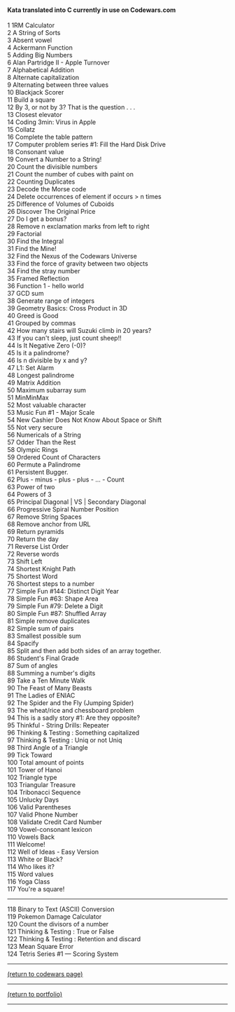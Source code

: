 <!-- For more details see [GitHub Flavored Markdown](https://guides.github.com/features/mastering-markdown/). -->

#### Kata translated into C currently in use on Codewars.com

<!-- eventually these could be ranked by solves and live updated -->
<!-- <a href="http://example.com/" target="_blank">Hello, world!</a> -->
<!-- [1RM Calculator](https://www.codewars.com/kata/595bbea8a930ac0b91000130){:target="_blank"} -->

1 1RM Calculator<br>
2 A String of Sorts<br>
3 Absent vowel<br>
4 Ackermann Function<br>
5 Adding Big Numbers<br>
6 Alan Partridge II - Apple Turnover<br>
7 Alphabetical Addition<br>
8 Alternate capitalization<br>
9 Alternating between three values<br>
10 Blackjack Scorer<br>
11 Build a square<br>
12 By 3, or not by 3? That is the question . . .<br>
13 Closest elevator<br>
14 Coding 3min: Virus in Apple<br>
15 Collatz<br>
16 Complete the table pattern<br>
17 Computer problem series #1: Fill the Hard Disk Drive<br>
18 Consonant value<br>
19 Convert a Number to a String!<br>
20 Count the divisible numbers<br>
21 Count the number of cubes with paint on<br>
22 Counting Duplicates<br>
23 Decode the Morse code<br>
24 Delete occurrences of element if occurs > n times<br>
25 Difference of Volumes of Cuboids<br>
26 Discover The Original Price<br>
27 Do I get a bonus?<br>
28 Remove n exclamation marks from left to right<br>
29 Factorial<br>
30 Find the Integral<br>
31 Find the Mine!<br>
32 Find the Nexus of the Codewars Universe<br>
33 Find the force of gravity between two objects<br>
34 Find the stray number<br>
35 Framed Reflection<br>
36 Function 1 - hello world<br>
37 GCD sum<br>
38 Generate range of integers<br>
39 Geometry Basics: Cross Product in 3D<br>
40 Greed is Good<br>
41 Grouped by commas<br>
42 How many stairs will Suzuki climb in 20 years?<br>
43 If you can't sleep, just count sheep!!<br>
44 Is It Negative Zero (-0)?<br>
45 Is it a palindrome?<br>
46 Is n divisible by x and y?<br>
47 L1: Set Alarm<br>
48 Longest palindrome<br>
49 Matrix Addition<br>
50 Maximum subarray sum<br>
51 MinMinMax<br>
52 Most valuable character<br>
53 Music Fun #1 - Major Scale<br>
54 New Cashier Does Not Know About Space or Shift<br>
55 Not very secure<br>
56 Numericals of a String<br>
57 Odder Than the Rest<br>
58 Olympic Rings<br>
59 Ordered Count of Characters<br>
60 Permute a Palindrome<br>
61 Persistent Bugger.<br>
62 Plus - minus - plus - plus - ... - Count<br>
63 Power of two<br>
64 Powers of 3<br>
65 Principal Diagonal | VS | Secondary Diagonal<br>
66 Progressive Spiral Number Position<br>
67 Remove String Spaces<br>
68 Remove anchor from URL<br>
69 Return pyramids<br>
70 Return the day<br>
71 Reverse List Order<br>
72 Reverse words<br>
73 Shift Left<br>
74 Shortest Knight Path<br>
75 Shortest Word<br>
76 Shortest steps to a number<br>
77 Simple Fun #144: Distinct Digit Year<br>
78 Simple Fun #63: Shape Area<br>
79 Simple Fun #79: Delete a Digit<br>
80 Simple Fun #87: Shuffled Array<br>
81 Simple remove duplicates<br>
82 Simple sum of pairs<br>
83 Smallest possible sum<br>
84 Spacify<br>
85 Split and then add both sides of an array together.<br>
86 Student's Final Grade<br>
87 Sum of angles<br>
88 Summing a number's digits<br>
89 Take a Ten Minute Walk<br>
90 The Feast of Many Beasts<br>
91 The Ladies of ENIAC<br>
92 The Spider and the Fly (Jumping Spider)<br>
93 The wheat/rice and chessboard problem<br>
94 This is a sadly story #1: Are they opposite?<br>
95 Thinkful - String Drills: Repeater<br>
96 Thinking & Testing : Something capitalized<br>
97 Thinking & Testing : Uniq or not Uniq<br>
98 Third Angle of a Triangle<br>
99 Tick Toward<br>
100 Total amount of points<br>
101 Tower of Hanoi<br>
102 Triangle type<br>
103 Triangular Treasure<br>
104 Tribonacci Sequence<br>
105 Unlucky Days<br>
106 Valid Parentheses<br>
107 Valid Phone Number<br>
108 Validate Credit Card Number<br>
109 Vowel-consonant lexicon<br>
110 Vowels Back<br>
111 Welcome!<br>
112 Well of Ideas - Easy Version<br>
113 White or Black?<br>
114 Who likes it?<br>
115 Word values<br>
116 Yoga Class<br>
117 You're a square!<br>
<hr>
118 Binary to Text (ASCII) Conversion<br>
119 Pokemon Damage Calculator<br>
120 Count the divisors of a number<br>
121 Thinking & Testing : True or False<br>
122 Thinking & Testing : Retention and discard<br>
123 Mean Square Error<br>
124 Tetris Series #1 — Scoring System<br>

<hr>
<!-- MAKE THIS RETURN TO THE SPECIFIC SCROLL POSITION ON THE PAGE, WITH THE 2. Translator HEADING AT THE TOP -->
<a href="https://rowcased.github.io/codewars_page.html#translator">(return to codewars page)</a>
<hr>
<a href="https://rowcased.github.io/">(return to portfolio)</a>
<hr>

